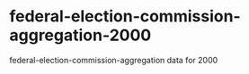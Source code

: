 federal-election-commission-aggregation-2000
============================================

federal-election-commission-aggregation data for 2000
